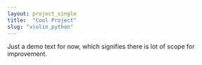 ```yaml
---
layout: project_single
title:  "Cool Project"
slug: "violin_python"
---
```

Just a demo text for now, which signifies there is lot of scope for improvement.
